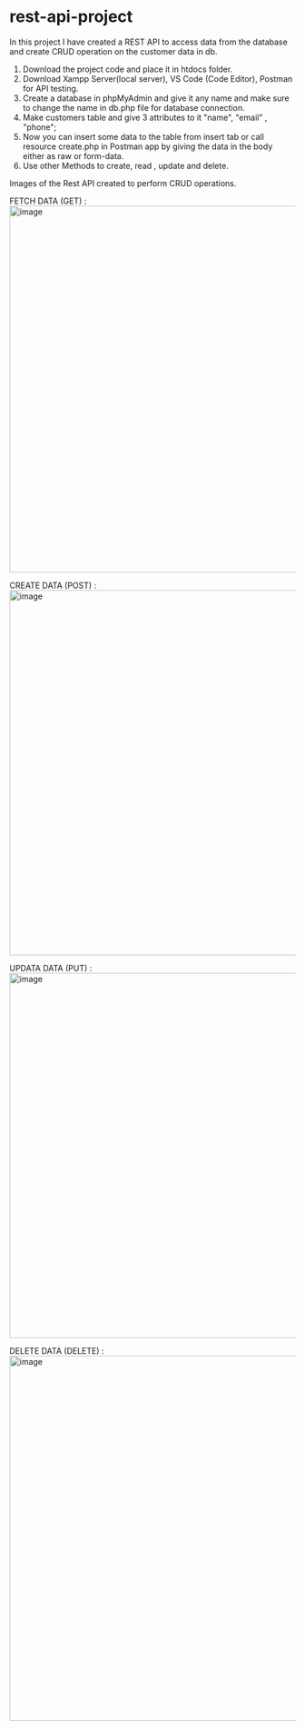 # rest-api-project
In this project I have created a REST API to access data from the database and create CRUD operation on the customer data in db.

1) Download the project code and place it in htdocs folder.
2) Download Xampp Server(local server), VS Code (Code Editor), Postman for API testing.
3) Create a database in phpMyAdmin and give it any name and make sure to change the name in db.php file for database connection.
4) Make customers table and give 3 attributes to it "name", "email" , "phone";
5) Now you can insert some data to the table from insert tab or call resource create.php in Postman app by giving the data in the body either as raw or form-data.
6) Use other Methods to create, read , update and delete.

Images of the Rest API  created to perform CRUD operations.

FETCH DATA (GET) :
<img width="646" alt="image" src="https://github.com/rihanshu/rest-api-project/assets/37378354/590d52fa-096d-49dd-920c-a47c972c3c1f">

CREATE DATA (POST) :
<img width="643" alt="image" src="https://github.com/rihanshu/rest-api-project/assets/37378354/e2b8fa8b-a0d5-40a3-9fa6-975e38f4e33e">

UPDATA DATA (PUT) :
<img width="643" alt="image" src="https://github.com/rihanshu/rest-api-project/assets/37378354/4e087b9d-cd17-42ea-baed-a768e54f7f4e">

DELETE DATA (DELETE) :
<img width="643" alt="image" src="https://github.com/rihanshu/rest-api-project/assets/37378354/cb691955-5650-48ba-9dea-9739995b75db">
